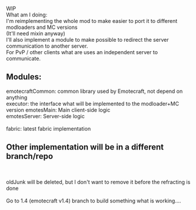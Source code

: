 WIP  
What am I doing:  
I'm reimplementing the whole mod to make easier to port it to different modloaders and MC versions  
(It'll need mixin anyway)  
I'll also implement a module to make possible to redirect the server communication to another server.  
For PvP / other clients what are uses an independent server to communicate.  

Modules:
--------
emotecraftCommon: common library used by Emotecraft, not depend on anything  
executor: the interface what will be implemented to the modloader+MC version
emotesMain: Main client-side logic  
emotesServer: Server-side logic  
<br>
fabric: latest fabric implementation  

Other implementation will be in a different branch/repo
-
<br>

oldJunk will be deleted, but I don't want to remove it before the refracting is done
<br>
<br>
Go to 1.4 (emotecraft v1.4) branch to build something what is working....
